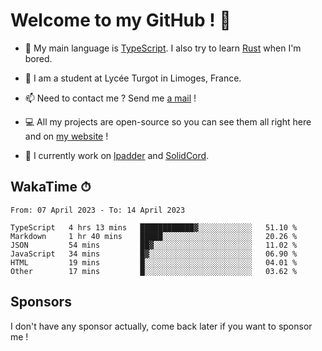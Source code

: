 # Welcome to my GitHub ! 🌃

- 🔭 My main language is [TypeScript](https://www.typescriptlang.org/). I also try to learn [Rust](https://www.rust-lang.org/) when I'm bored. 

- 🌱 I am a student at Lycée Turgot in Limoges, France.

- 📫 Need to contact me ? Send me <a href="mailto:mikkel@milescode.dev">a mail</a> !

- 💻 All my projects are open-source so you can see them all right here and on <a href="https://www.vexcited.ml">my website</a> !

- 👀 I currently work on [lpadder](https://github.com/Vexcited/lpadder) and [SolidCord](https://github.com/Vexcited/SolidCord).

## WakaTime ⏱

<!--START_SECTION:waka-->

```text
From: 07 April 2023 - To: 14 April 2023

TypeScript   4 hrs 13 mins   ████████████▓░░░░░░░░░░░░   51.10 %
Markdown     1 hr 40 mins    █████░░░░░░░░░░░░░░░░░░░░   20.26 %
JSON         54 mins         ██▓░░░░░░░░░░░░░░░░░░░░░░   11.02 %
JavaScript   34 mins         █▓░░░░░░░░░░░░░░░░░░░░░░░   06.90 %
HTML         19 mins         █░░░░░░░░░░░░░░░░░░░░░░░░   04.01 %
Other        17 mins         █░░░░░░░░░░░░░░░░░░░░░░░░   03.62 %
```

<!--END_SECTION:waka-->

## Sponsors

I don't have any sponsor actually, come back later if you want to sponsor me !
